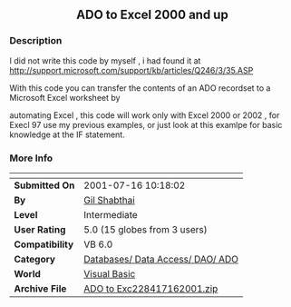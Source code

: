 ﻿<div align="center">

## ADO to Excel 2000 and up


</div>

### Description

I did not write this code by myself , i had found it at http://support.microsoft.com/support/kb/articles/Q246/3/35.ASP

With this code you can transfer the contents of an ADO recordset to a Microsoft Excel worksheet by

automating Excel , this code will work only with Excel 2000 or 2002 , for Execl 97 use my previous examples, or just look at this examlpe for basic knowledge at the IF statement.
 
### More Info
 


<span>             |<span>
---                |---
**Submitted On**   |2001-07-16 10:18:02
**By**             |[Gil Shabthai](https://github.com/Planet-Source-Code/PSCIndex/blob/master/ByAuthor/gil-shabthai.md)
**Level**          |Intermediate
**User Rating**    |5.0 (15 globes from 3 users)
**Compatibility**  |VB 6\.0
**Category**       |[Databases/ Data Access/ DAO/ ADO](https://github.com/Planet-Source-Code/PSCIndex/blob/master/ByCategory/databases-data-access-dao-ado__1-6.md)
**World**          |[Visual Basic](https://github.com/Planet-Source-Code/PSCIndex/blob/master/ByWorld/visual-basic.md)
**Archive File**   |[ADO to Exc228417162001\.zip](https://github.com/Planet-Source-Code/gil-shabthai-ado-to-excel-2000-and-up__1-25059/archive/master.zip)








